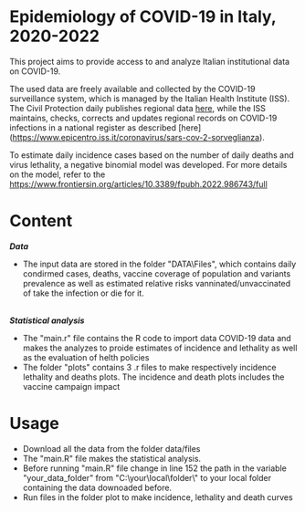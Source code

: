 # Epidemiology of COVID-19 in Italy, 2020-2022

This project aims to provide access to and analyze Italian institutional data on COVID-19. 

The used data are freely available and collected by the COVID-19 surveillance system, which is managed by the Italian Health Institute (ISS). The Civil Protection daily publishes regional data [here](https://github.com/pcm-dpc/COVID-19), while the ISS maintains, checks, corrects and updates regional records on COVID-19 infections in a national register as described [here]
(https://www.epicentro.iss.it/coronavirus/sars-cov-2-sorveglianza).

To estimate daily incidence cases based on the number of daily deaths and virus lethality, a negative binomial model was developed. For more details on the model, refer to the
https://www.frontiersin.org/articles/10.3389/fpubh.2022.986743/full


# Content

***Data***
- The input data are stored in the folder "DATA\Files", which contains daily condirmed cases, deaths, vaccine coverage of population and variants prevalence as well as estimated relative risks vanninated/unvaccinated of take the infection or die for it. 

\
***Statistical analysis*** 
- The "main.r" file contains the R code to import data COVID-19 data and makes the analyzes to proide estimates of incidence and lethality as well as the evaluation of helth policies
- The folder "plots" contains 3 .r files to make respectively incidence lethality and deaths plots. The incidence and death plots includes the vaccine campaign impact 


# Usage
- Download all the data from the folder data/files
- The  "main.R" file makes the statistical analysis.
- Before running  "main.R" file change in line 152 the path in the variable "your_data_folder" from "C:\\your\\local\\folder\\" to your local folder containing the data downoaded before.
- Run files in the folder plot to make incidence, lethality and death curves
